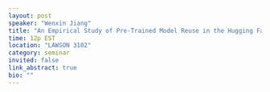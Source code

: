 ```yaml
---
layout: post
speaker: "Wenxin Jiang"
title: "An Empirical Study of Pre-Trained Model Reuse in the Hugging Face Deep Learning Model Registry"
time: 12p EST
location: "LAWSON 3102"
category: seminar
invited: false
link_abstract: true
bio: ""
---
```

